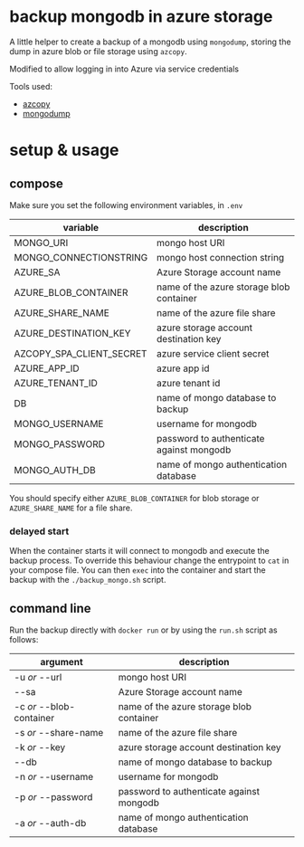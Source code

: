 # backup mongodb in azure storage

A little helper to create a backup of a mongodb using `mongodump`, storing the dump in azure blob or file storage using `azcopy`.

Modified to allow logging in into Azure via service credentials

Tools used:

 - [azcopy](https://docs.microsoft.com/de-de/azure/storage/common/storage-use-azcopy-linux)
 - [mongodump](https://docs.mongodb.com/manual/reference/program/mongodump/)


# setup & usage

## compose

Make sure you set the following environment variables, in `.env`

| variable | description |
| ------ | ------ |
| MONGO_URI | mongo host URI |
| MONGO_CONNECTIONSTRING | mongo host connection string |
| AZURE_SA | Azure Storage account name |
| AZURE_BLOB_CONTAINER | name of the azure storage blob container |
| AZURE_SHARE_NAME | name of the azure file share |
| AZURE_DESTINATION_KEY | azure storage account destination key |
| AZCOPY_SPA_CLIENT_SECRET | azure service client secret |
| AZURE_APP_ID | azure app id |
| AZURE_TENANT_ID | azure tenant id |
| DB | name of mongo database to backup |
| MONGO_USERNAME | username for mongodb |
| MONGO_PASSWORD | password to authenticate against mongodb |
| MONGO_AUTH_DB | name of mongo authentication database |

You should specify either `AZURE_BLOB_CONTAINER` for blob storage or `AZURE_SHARE_NAME` for a file share.

### delayed start

When the container starts it will connect to mongodb and execute the backup process. To override this behaviour change the entrypoint to `cat` in your compose file.
You can then `exec` into the container and start the backup with the `./backup_mongo.sh` script.

## command line

Run the backup directly with `docker run` or by using the `run.sh` script as follows:

| argument | description |
| ------ | ------ |
| -u *or* --url  | mongo host URI |
| --sa | Azure Storage account name |
| -c *or* --blob-container | name of the azure storage blob container |
| -s *or* --share-name | name of the azure file share |
| -k *or* --key | azure storage account destination key |
| --db | name of mongo database to backup |
| -n *or* --username | username for mongodb |
| -p *or* --password | password to authenticate against mongodb |
| -a *or* --auth-db | name of mongo authentication database |
